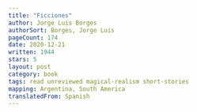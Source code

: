 ```yaml
---
title: "Ficciones"
author: Jorge Luis Borges
authorSort: Borges, Jorge Luis
pageCount: 174
date: 2020-12-21
written: 1944
stars: 5
layout: post
category: book
tags: read unreviewed magical-realism short-stories
mapping: Argentina, South America
translatedFrom: Spanish
---
```

